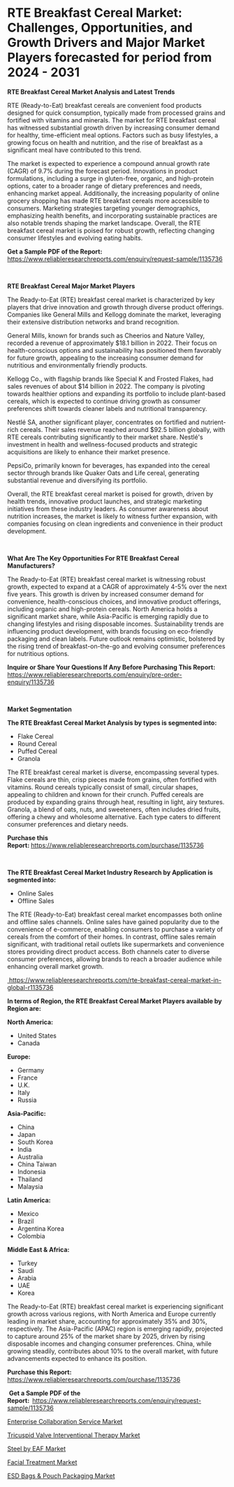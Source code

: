 <p><h1>RTE Breakfast Cereal Market: Challenges, Opportunities, and Growth Drivers and Major Market Players forecasted for period from 2024 - 2031</h1></p><p><strong>RTE Breakfast Cereal Market Analysis and Latest Trends</strong></p>
<p><p>RTE (Ready-to-Eat) breakfast cereals are convenient food products designed for quick consumption, typically made from processed grains and fortified with vitamins and minerals. The market for RTE breakfast cereal has witnessed substantial growth driven by increasing consumer demand for healthy, time-efficient meal options. Factors such as busy lifestyles, a growing focus on health and nutrition, and the rise of breakfast as a significant meal have contributed to this trend.</p><p>The market is expected to experience a compound annual growth rate (CAGR) of 9.7% during the forecast period. Innovations in product formulations, including a surge in gluten-free, organic, and high-protein options, cater to a broader range of dietary preferences and needs, enhancing market appeal. Additionally, the increasing popularity of online grocery shopping has made RTE breakfast cereals more accessible to consumers. Marketing strategies targeting younger demographics, emphasizing health benefits, and incorporating sustainable practices are also notable trends shaping the market landscape. Overall, the RTE breakfast cereal market is poised for robust growth, reflecting changing consumer lifestyles and evolving eating habits.</p></p>
<p><strong>Get a Sample PDF of the Report:&nbsp;</strong> <a href="https://www.reliableresearchreports.com/enquiry/request-sample/1135736?utm_campaign=34&utm_medium=2&utm_source=Github&utm_content=ia&utm_term=20122024&utm_id=rte-breakfast-cereal">https://www.reliableresearchreports.com/enquiry/request-sample/1135736</a></p>
<p>&nbsp;</p>
<p><strong>RTE Breakfast Cereal Major Market Players</strong></p>
<p><p>The Ready-to-Eat (RTE) breakfast cereal market is characterized by key players that drive innovation and growth through diverse product offerings. Companies like General Mills and Kellogg dominate the market, leveraging their extensive distribution networks and brand recognition. </p><p>General Mills, known for brands such as Cheerios and Nature Valley, recorded a revenue of approximately $18.1 billion in 2022. Their focus on health-conscious options and sustainability has positioned them favorably for future growth, appealing to the increasing consumer demand for nutritious and environmentally friendly products.</p><p>Kellogg Co., with flagship brands like Special K and Frosted Flakes, had sales revenues of about $14 billion in 2022. The company is pivoting towards healthier options and expanding its portfolio to include plant-based cereals, which is expected to continue driving growth as consumer preferences shift towards cleaner labels and nutritional transparency.</p><p>Nestlé SA, another significant player, concentrates on fortified and nutrient-rich cereals. Their sales revenue reached around $92.5 billion globally, with RTE cereals contributing significantly to their market share. Nestlé's investment in health and wellness-focused products and strategic acquisitions are likely to enhance their market presence.</p><p>PepsiCo, primarily known for beverages, has expanded into the cereal sector through brands like Quaker Oats and Life cereal, generating substantial revenue and diversifying its portfolio.</p><p>Overall, the RTE breakfast cereal market is poised for growth, driven by health trends, innovative product launches, and strategic marketing initiatives from these industry leaders. As consumer awareness about nutrition increases, the market is likely to witness further expansion, with companies focusing on clean ingredients and convenience in their product development.</p></p>
<p>&nbsp;</p>
<p><strong>What Are The Key Opportunities For RTE Breakfast Cereal Manufacturers?</strong></p>
<p><p>The Ready-to-Eat (RTE) breakfast cereal market is witnessing robust growth, expected to expand at a CAGR of approximately 4-5% over the next five years. This growth is driven by increased consumer demand for convenience, health-conscious choices, and innovative product offerings, including organic and high-protein cereals. North America holds a significant market share, while Asia-Pacific is emerging rapidly due to changing lifestyles and rising disposable incomes. Sustainability trends are influencing product development, with brands focusing on eco-friendly packaging and clean labels. Future outlook remains optimistic, bolstered by the rising trend of breakfast-on-the-go and evolving consumer preferences for nutritious options.</p></p>
<p><strong>Inquire or Share Your Questions If Any Before Purchasing This Report:</strong> <a href="https://www.reliableresearchreports.com/enquiry/pre-order-enquiry/1135736?utm_campaign=34&utm_medium=2&utm_source=Github&utm_content=ia&utm_term=20122024&utm_id=rte-breakfast-cereal">https://www.reliableresearchreports.com/enquiry/pre-order-enquiry/1135736</a></p>
<p>&nbsp;</p>
<p><strong>Market Segmentation</strong></p>
<p><strong>The RTE Breakfast Cereal Market Analysis by types is segmented into:</strong></p>
<p><ul><li>Flake Cereal</li><li>Round Cereal</li><li>Puffed Cereal</li><li>Granola</li></ul></p>
<p><p>The RTE breakfast cereal market is diverse, encompassing several types. Flake cereals are thin, crisp pieces made from grains, often fortified with vitamins. Round cereals typically consist of small, circular shapes, appealing to children and known for their crunch. Puffed cereals are produced by expanding grains through heat, resulting in light, airy textures. Granola, a blend of oats, nuts, and sweeteners, often includes dried fruits, offering a chewy and wholesome alternative. Each type caters to different consumer preferences and dietary needs.</p></p>
<p><strong>Purchase this Report:&nbsp;</strong><a href="https://www.reliableresearchreports.com/purchase/1135736?utm_campaign=34&utm_medium=2&utm_source=Github&utm_content=ia&utm_term=20122024&utm_id=rte-breakfast-cereal">https://www.reliableresearchreports.com/purchase/1135736</a></p>
<p>&nbsp;</p>
<p><strong>The RTE Breakfast Cereal Market Industry Research by Application is segmented into:</strong></p>
<p><ul><li>Online Sales</li><li>Offline Sales</li></ul></p>
<p><p>The RTE (Ready-to-Eat) breakfast cereal market encompasses both online and offline sales channels. Online sales have gained popularity due to the convenience of e-commerce, enabling consumers to purchase a variety of cereals from the comfort of their homes. In contrast, offline sales remain significant, with traditional retail outlets like supermarkets and convenience stores providing direct product access. Both channels cater to diverse consumer preferences, allowing brands to reach a broader audience while enhancing overall market growth.</p></p>
<p><a href="https://www.reliableresearchreports.com/rte-breakfast-cereal-market-in-global-r1135736?utm_campaign=34&utm_medium=2&utm_source=Github&utm_content=ia&utm_term=20122024&utm_id=rte-breakfast-cereal">&nbsp;https://www.reliableresearchreports.com/rte-breakfast-cereal-market-in-global-r1135736</a></p>
<p><strong>In terms of Region, the RTE Breakfast Cereal Market Players available by Region are:</strong></p>
<p>
    <p> <strong> North America: </strong>
        <ul>
            <li>United States</li>
            <li>Canada</li>
        </ul>
        </p> 
    <p> <strong> Europe: </strong>
        <ul>
            <li>Germany</li>
            <li>France</li>
            <li>U.K.</li>
            <li>Italy</li>
            <li>Russia</li>
        </ul>
        </p> 
    <p> <strong> Asia-Pacific: </strong>
        <ul>
            <li>China</li>
            <li>Japan</li>
            <li>South Korea</li>
            <li>India</li>
            <li>Australia</li>
            <li>China Taiwan</li>
            <li>Indonesia</li>
            <li>Thailand</li>
            <li>Malaysia</li>
        </ul>
        </p> 
    <p> <strong> Latin America: </strong>
        <ul>
            <li>Mexico</li>
            <li>Brazil</li>
            <li>Argentina Korea</li>
            <li>Colombia</li>
        </ul>
        </p> 
    <p> <strong> Middle East & Africa: </strong>
        <ul>
            <li>Turkey</li>
            <li>Saudi</li>
            <li>Arabia</li>
            <li>UAE</li>
            <li>Korea</li>
        </ul>
    </p>
    </p>
<p><p>The Ready-to-Eat (RTE) breakfast cereal market is experiencing significant growth across various regions, with North America and Europe currently leading in market share, accounting for approximately 35% and 30%, respectively. The Asia-Pacific (APAC) region is emerging rapidly, projected to capture around 25% of the market share by 2025, driven by rising disposable incomes and changing consumer preferences. China, while growing steadily, contributes about 10% to the overall market, with future advancements expected to enhance its position.</p></p>
<p><strong>Purchase this Report: </strong><a href="https://www.reliableresearchreports.com/purchase/1135736?utm_campaign=34&utm_medium=2&utm_source=Github&utm_content=ia&utm_term=20122024&utm_id=rte-breakfast-cereal">https://www.reliableresearchreports.com/purchase/1135736</a></p>
<p>&nbsp;<strong>Get a Sample PDF of the Report:&nbsp;&nbsp;</strong><a href="https://www.reliableresearchreports.com/enquiry/request-sample/1135736?utm_campaign=34&utm_medium=2&utm_source=Github&utm_content=ia&utm_term=20122024&utm_id=rte-breakfast-cereal">https://www.reliableresearchreports.com/enquiry/request-sample/1135736</a></p>
<p><strong></strong></p>
<p><p><a href="https://www.linkedin.com/pulse/experts-forecast-significant-growth-enterprise-collaboration-bhmdf?utm_campaign=34&utm_medium=2&utm_source=Github&utm_content=ia&utm_term=20122024&utm_id=rte-breakfast-cereal">Enterprise Collaboration Service Market</a></p><p><a href="https://github.com/HobertDavis43/Market-Research-Report-List-1/blob/main/tricuspid-valve-interventional-therapy-market.md?utm_campaign=34&utm_medium=2&utm_source=Github&utm_content=ia&utm_term=20122024&utm_id=rte-breakfast-cereal">Tricuspid Valve Interventional Therapy Market</a></p><p><a href="https://github.com/AshikRahman991/Market-Research-Report-List-1/blob/main/steel-by-eaf-market.md?utm_campaign=34&utm_medium=2&utm_source=Github&utm_content=ia&utm_term=20122024&utm_id=rte-breakfast-cereal">Steel by EAF Market</a></p><p><a href="https://www.linkedin.com/pulse/sales-channel-penetration-analysis-facial-treatment-market-nyz3f?utm_campaign=34&utm_medium=2&utm_source=Github&utm_content=ia&utm_term=20122024&utm_id=rte-breakfast-cereal">Facial Treatment Market</a></p><p><a href="https://www.linkedin.com/pulse/esd-bags-pouch-packaging-market-analysis-report-offers-forecast-gdhre?utm_campaign=34&utm_medium=2&utm_source=Github&utm_content=ia&utm_term=20122024&utm_id=rte-breakfast-cereal">ESD Bags & Pouch Packaging Market</a></p></p>